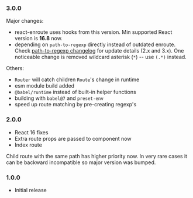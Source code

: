 ### 3.0.0

Major changes:
- react-enroute uses hooks from this version. Min supported React version is **16.8** now.
- depending on `path-to-regexp` directly instead of outdated enroute.
Check [path-to-regexp changelog](https://github.com/pillarjs/path-to-regexp/blob/master/History.md)
for update details (2.x and 3.x). One noticeable change is removed wildcard
asterisk (`*`) -- use `(.*)` instead.

Others:
- `Router` will catch children `Route`'s change in runtime
- esm module build added
- `@babel/runtime` instead of built-in helper functions 
- building with `babel@7` and `preset-env`
- speed up route matching by pre-creating regexp's

### 2.0.0

- React 16 fixes
- Extra route props are passed to component now
- Index route

Child route with the same path has higher priority now. In very rare cases it can be backward incompatible so major version was bumped.   

### 1.0.0

- Initial release

